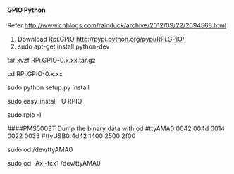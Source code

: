 #### GPIO Python

Refer http://www.cnblogs.com/rainduck/archive/2012/09/22/2694568.html

1. Download Rpi.GPIO http://pypi.python.org/pypi/RPi.GPIO/
2. sudo apt-get install python-dev

  tar xvzf RPi.GPIO-0.x.xx.tar.gz
  
  cd RPi.GPIO-0.x.xx
  
  sudo python setup.py install

  sudo easy_install -U RPIO

  sudo rpio -I


####PMS5003T
Dump the binary data with od
#ttyAMA0:0042 004d 0014 0022 0033
#ttyUSB0:4d42 1400 2500 2f00

sudo od /dev/ttyAMA0

sudo od -Ax -tcx1 /dev/ttyAMA0
